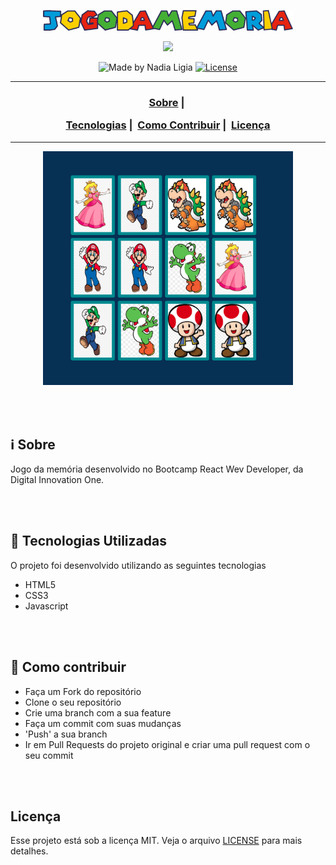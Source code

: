 <p align="center">
  <img src="img/name.png" width="400">
</p>

<p align="center">
  <img src="https://hermes.digitalinnovation.one/site/images/logo-footer.png" width="300" heigth="300">
</p>


<p align="center">
  <img alt="Made by Nadia Ligia" src="https://img.shields.io/badge/made%20by-Nadia%20Ligia-informational">
  
  <a href="license.md">
  <img alt="License" src="https://img.shields.io/badge/License-MIT-informational">
  </a>
</p>

___

<h3 align="center">
  <a href="#information_source-sobre">Sobre</a>&nbsp;|&nbsp;

  <a href="#rocket-tecnologias-utilizadas">Tecnologias</a>&nbsp;|&nbsp;
  <a href="#link-como-contribuir">Como Contribuir</a>&nbsp;|&nbsp;
  <a href="#licença">Licença</a>
</h3>

___

<p align="center">
<img src="img/game.png" width="400">
</p>

<br>
<br>

## :information_source: Sobre

Jogo da memória desenvolvido no Bootcamp React Wev Developer, da Digital Innovation One.

<br>
<br>

## :rocket: Tecnologias Utilizadas 

O projeto foi desenvolvido utilizando as seguintes tecnologias

- HTML5
- CSS3
- Javascript
<br>
<br>

## :link: Como contribuir 

- Faça um Fork do repositório
- Clone o seu repositório
- Crie uma branch com a sua feature
- Faça um commit com suas mudanças
- 'Push' a sua branch
- Ir em Pull Requests do projeto original e criar uma pull request com o seu commit
<br>
<br>

## Licença 

Esse projeto está sob a licença MIT. Veja o arquivo [LICENSE](LICENSE) para mais detalhes.
